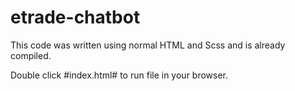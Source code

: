 # etrade-chatbot

This code was written using normal HTML and Scss and is already compiled.

Double click #index.html# to run file in your browser.  
